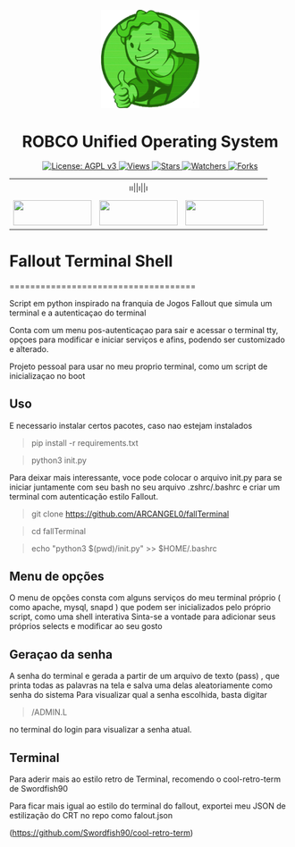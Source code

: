 <div align="center">
<center><p><img src="./fall.png" width='35%' height='35%'></img>
<h1>ROBCO Unified Operating System</h1>
</center>
</div>

<p align="center">
  
  <a href="https://www.gnu.org/licenses/agpl-3.0">
    <img src="https://img.shields.io/badge/License-AGPL_v3-blue.svg&style=for-the-badge" alt="License: AGPL v3">
</a>
<a href="https://github.com/ARCANGEL0/fallTerminal">
    <img src="https://views.whatilearened.today/views/github/ARCANGEL0/fallTerminal.svg&style=for-the-badge" alt="Views">
</a>
<a href="https://github.com/ARCANGEL0/fallTerminal">
    <img src="https://img.shields.io/github/stars/ARCANGEL0/fallTerminal?label=Stars&color=yellow&style=for-the-badge" alt="Stars">
</a>
<a href="https://github.com/ARCANGEL0/fallTerminal">
    <img src="https://img.shields.io/github/watchers/ARCANGEL0/fallTerminal?label=Watchers&color=green&style=for-the-badge" alt="Watchers">
</a>
<a href="https://github.com/ARCANGEL0/fallTerminal">
    <img src="https://img.shields.io/github/forks/ARCANGEL0/fallTerminal?label=Forks&color=orange&style=for-the-badge" alt="Forks">
</a>
</p>

  <table align="center">
 <tr align='center'>
 <td colspan="3">
 ၊၊||၊||၊
 </td>
 </tr>
 <tr><td><a href="README.md"><img 
 src="https://custom-icon-badges.demolab.com/badge/English-%23092e13.svg?logo=fallout&style=for-the-badge" width='140vw' height='45vh' ></a></td>
 <td><a href="README_fr.md"><img src="https://custom-icon-badges.demolab.com/badge/Français-%23092e13.svg?logo=fallout&style=for-the-badge" width='140vw' height='45vh' > </a></td>
 <td><a href="README_pt.md"><img src="https://custom-icon-badges.demolab.com/badge/Português-%23092e13.svg?logo=fallout&style=for-the-badge" width='140vw' height='45vh' > </a></td></tr>
</table>


#      Fallout Terminal Shell
====================================

Script em python inspirado na franquia de Jogos Fallout
que simula um terminal e a autenticaçao do terminal

Conta com um menu pos-autenticaçao para sair e acessar o terminal tty, 
opçoes para modificar e iniciar serviços e afins, podendo ser customizado
e alterado.

Projeto pessoal para usar no meu proprio terminal, como um script
de inicializaçao no boot

## Uso

E necessario instalar certos pacotes, caso nao estejam instalados

> pip install -r requirements.txt

> python3 init.py


Para deixar mais interessante, voce pode colocar o arquivo init.py
para se iniciar juntamente com seu bash no seu arquivo .zshrc/.bashrc
e criar um terminal com autenticação estilo Fallout.

> git clone https://github.com/ARCANGEL0/fallTerminal 

> cd fallTerminal

> echo "python3 $(pwd)/init.py" >> $HOME/.bashrc


## Menu de opções

O menu de opções consta com alguns serviços do meu terminal próprio ( como apache, mysql, snapd )
que podem ser inicializados pelo próprio script, como uma shell interativa
Sinta-se a vontade para adicionar seus próprios selects e modificar ao seu gosto


## Geraçao da senha

A senha do terminal e gerada a partir de um arquivo de texto (pass) , que printa todas as palavras na tela e salva uma delas
aleatoriamente como senha do sistema
Para visualizar qual a senha escolhida, basta digitar
> /ADMIN.L

no terminal do login para visualizar a senha atual.



## Terminal

Para aderir mais ao estilo retro de Terminal,
recomendo o cool-retro-term de Swordfish90

Para ficar mais igual ao estilo do terminal do fallout,
exportei meu JSON de estilização do CRT no repo 
como falout.json

(https://github.com/Swordfish90/cool-retro-term)
